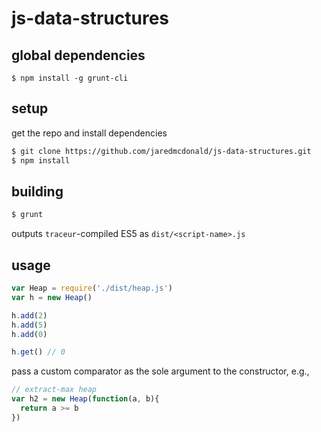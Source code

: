 # js-data-structures

## global dependencies

```
$ npm install -g grunt-cli
```

## setup

get the repo and install dependencies

```bash
$ git clone https://github.com/jaredmcdonald/js-data-structures.git
$ npm install
```

## building

```bash
$ grunt
```

outputs `traceur`-compiled ES5 as `dist/<script-name>.js`

## usage

```javascript
var Heap = require('./dist/heap.js')
var h = new Heap()

h.add(2)
h.add(5)
h.add(0)

h.get() // 0
```
pass a custom comparator as the sole argument to the constructor, e.g.,

```javascript
// extract-max heap
var h2 = new Heap(function(a, b){
  return a >= b  
})
```
